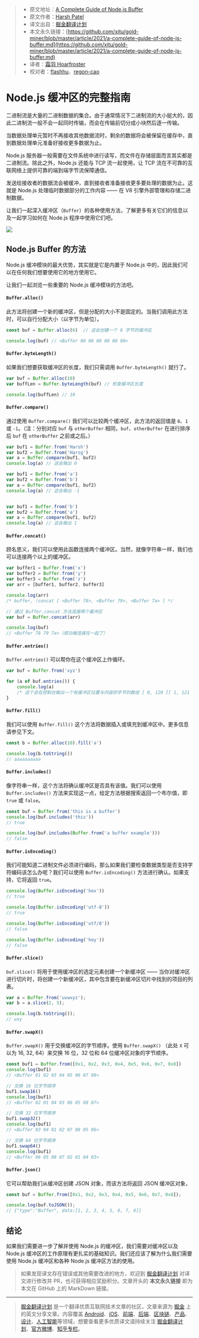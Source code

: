 > * 原文地址：[A Complete Guide of Node.js Buffer](https://medium.com/javascript-in-plain-english/a-complete-guide-of-node-js-buffer-3a38d2d949b1)
> * 原文作者：[Harsh Patel](https://medium.com/@harsh-patel)
> * 译文出自：[掘金翻译计划](https://github.com/xitu/gold-miner)
> * 本文永久链接：[https://github.com/xitu/gold-miner/blob/master/article/2021/a-complete-guide-of-node-js-buffer.md](https://github.com/xitu/gold-miner/blob/master/article/2021/a-complete-guide-of-node-js-buffer.md)
> * 译者：[霜羽 Hoarfroster](https://github.com/PassionPenguin)
> * 校对者：[flashhu](https://github.com/flashhu)、[regon-cao](https://github.com/regon-cao)

# Node.js 缓冲区的完整指南

二进制流是大量的二进制数据的集合。由于通常情况下二进制流的大小挺大的，因此二进制流一般不会一起同时传输，而会在传输前切分成小块然后逐一传输。

当数据处理单元暂时不再接收其他数据流时，剩余的数据将会被保留在缓存中，直到数据处理单元准备好接收更多数据为止。

Node.js 服务器一般需要在文件系统中进行读写，而文件在存储层面而言其实都是二进制流。除此之外，Node.js 还能与 TCP 流一起使用，让 TCP 流在不可靠的互联网络上提供可靠的端到端字节流保障通信。

发送给接收者的数据流会被缓冲，直到接收者准备接收更多要处理的数据为止。这就是 Node.js 处理临时数据部分的工作内容 —— 在 V8 引擎外部管理和存储二进制数据。

让我们一起深入缓冲区（`Buffer`）的各种使用方法，了解更多有关它们的信息以及一起学习如何在 Node.js 程序中使用它们吧。

![](https://cdn-images-1.medium.com/max/2000/0*RbpNfHqVXY39GYeC.png)

## Node.js Buffer 的方法

Node.js 缓冲模块的最大优势，其实就是它是内置于 Node.js 中的，因此我们可以在任何我们想要使用它的地方使用它。

让我们一起浏览一些重要的 Node.js 缓冲模块的方法吧。

#### `Buffer.alloc()`

此方法将创建一个新的缓冲区，但是分配的大小不是固定的。当我们调用此方法时，可以自行分配大小（以字节为单位）。

```js
const buf = Buffer.alloc(6)  // 这会创建一个 6 字节的缓冲区

console.log(buf) // <Buffer 00 00 00 00 00 00>
```

#### `Buffer.byteLength()`

如果我们想要获取缓冲区的长度，我们只需调用 `Buffer.byteLength()` 就行了。

```js
var buf = Buffer.alloc(10)
var buffLen = Buffer.byteLength(buf) // 检查缓冲区长度

console.log(buffLen) // 10
```

#### `Buffer.compare()`

通过使用 `Buffer.compare()` 我们可以比较两个缓冲区，此方法的返回值是 `0`、`1` 或 `-1`。（注：分别对应 `buf` 与 `otherBuffer` 相同，`buf`、`otherBuffer` 在进行排序后 `buf` 在 `otherBuffer` 之前或之后。）

```js
var buf1 = Buffer.from('Harsh')
var buf2 = Buffer.from('Harsg')
var a = Buffer.compare(buf1, buf2)
console.log(a) // 这会输出 0

var buf1 = Buffer.from('a')
var buf2 = Buffer.from('b')
var a = Buffer.compare(buf1, buf2)
console.log(a) // 这会输出 -1


var buf1 = Buffer.from('b')
var buf2 = Buffer.from('a')
var a = Buffer.compare(buf1, buf2)
console.log(a) // 这会输出 1
```

#### `Buffer.concat()`

顾名思义，我们可以使用此函数连接两个缓冲区。当然，就像字符串一样，我们也可以连接两个以上的缓冲区。

```js
var buffer1 = Buffer.from('x')
var buffer2 = Buffer.from('y')
var buffer3 = Buffer.from('z')
var arr = [buffer1, buffer2, buffer3]

console.log(arr)
/* buffer, !concat [ <Buffer 78>, <Buffer 79>, <Buffer 7a> ] */

// 通过 Buffer.concat 方法连接两个缓冲区
var buf = Buffer.concat(arr)

console.log(buf)
// <Buffer 78 79 7a>（成功被连接在一起了）
```

#### `Buffer.entries()`

`Buffer.entries()` 可以帮你在这个缓冲区上作循环。

```js
var buf = Buffer.from('xyz')

for (a of buf.entries()) {
    console.log(a)
    /* 这个会在控制台输出一个有缓冲区位置与内容的字节的数组 [ 0, 120 ][ 1, 121 ][ 2, 122 ] */
}
```

#### `Buffer.fill()`

我们可以使用 `Buffer.fill()` 这个方法将数据插入或填充到缓冲区中。更多信息请参见下文。

```js
const b = Buffer.alloc(10).fill('a')

console.log(b.toString())
// aaaaaaaaaa
```

#### `Buffer.includes()`

像字符串一样，这个方法将确认缓冲区是否具有该值。我们可以使用 `Buffer.includes()` 方法来实现这一点，给定方法根据搜索返回一个布尔值，即 `true` 或 `false`。

```js
const buf = Buffer.from('this is a buffer')
console.log(buf.includes('this'))
// true

console.log(buf.includes(Buffer.from('a buffer example')))
// false
```

#### `Buffer.isEncoding()`

我们可能知道二进制文件必须进行编码，那么如果我们要检查数据类型是否支持字符编码该怎么办呢？我们可以使用 `Buffer.isEncoding()` 方法进行确认。如果支持，它将返回 `true`。

```js
console.log(Buffer.isEncoding('hex'))
// true

console.log(Buffer.isEncoding('utf-8'))
// true

console.log(Buffer.isEncoding('utf/8'))
// false

console.log(Buffer.isEncoding('hey'))
// false
```

#### `Buffer.slice()`

`buf.slice()` 将用于使用缓冲区的选定元素创建一个新缓冲区 —— 当你对缓冲区进行切片时，将创建一个新缓冲区，其中包含要在新缓冲区切片中找到的项目的列表。

```js
var a = Buffer.from('uvwxyz');
var b = a.slice(2, 5);

console.log(b.toString());
// wxy
```

#### `Buffer.swapX()`

`Buffer.swapX()` 用于交换缓冲区的字节顺序。使用 `Buffer.swapX()` （此处 `X` 可以为 16, 32, 64）来交换 16 位，32 位和 64 位缓冲区对象的字节顺序。

```js
const buf1 = Buffer.from([0x1, 0x2, 0x3, 0x4, 0x5, 0x6, 0x7, 0x8])
console.log(buf1)
// <Buffer 01 02 03 04 05 06 07 08>

// 交换 16 位字节顺序
buf1.swap16()
console.log(buf1)
// <Buffer 02 01 04 03 06 05 08 07>

// 交换 32 位字节顺序
buf1.swap32()
console.log(buf1)
// <Buffer 03 04 01 02 07 08 05 06>

// 交换 64 位字节顺序
buf1.swap64()
console.log(buf1)
// <Buffer 06 05 08 07 02 01 04 03>
```

#### `Buffer.json()`

它可以帮助我们从缓冲区创建 JSON 对象，而该方法将返回 JSON 缓冲区对象，

```js
const buf = Buffer.from([0x1, 0x2, 0x3, 0x4, 0x5, 0x6, 0x7, 0x8]);

console.log(buf.toJSON());
// {"type":"Buffer", data:[1, 2, 3, 4, 5, 6, 7, 8]}
```

## 结论

如果我们需要进一步了解并使用 Node.js 的缓冲区，我们需要对缓冲区以及 Node.js 缓冲区的工作原理有更扎实的基础知识。我们还应该了解为什么我们需要使用 Node.js 缓冲区和各种 Node.js 缓冲区方法的使用。

> 如果发现译文存在错误或其他需要改进的地方，欢迎到 [掘金翻译计划](https://github.com/xitu/gold-miner) 对译文进行修改并 PR，也可获得相应奖励积分。文章开头的 **本文永久链接** 即为本文在 GitHub 上的 MarkDown 链接。

---

> [掘金翻译计划](https://github.com/xitu/gold-miner) 是一个翻译优质互联网技术文章的社区，文章来源为 [掘金](https://juejin.im) 上的英文分享文章。内容覆盖 [Android](https://github.com/xitu/gold-miner#android)、[iOS](https://github.com/xitu/gold-miner#ios)、[前端](https://github.com/xitu/gold-miner#前端)、[后端](https://github.com/xitu/gold-miner#后端)、[区块链](https://github.com/xitu/gold-miner#区块链)、[产品](https://github.com/xitu/gold-miner#产品)、[设计](https://github.com/xitu/gold-miner#设计)、[人工智能](https://github.com/xitu/gold-miner#人工智能)等领域，想要查看更多优质译文请持续关注 [掘金翻译计划](https://github.com/xitu/gold-miner)、[官方微博](http://weibo.com/juejinfanyi)、[知乎专栏](https://zhuanlan.zhihu.com/juejinfanyi)。
